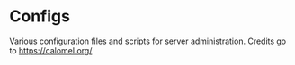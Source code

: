 # Configs

Various configuration files and scripts for server administration. Credits go to https://calomel.org/
